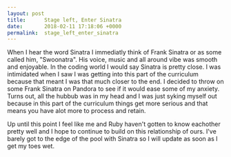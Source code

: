 ```yaml
---
layout: post
title:      Stage left, Enter Sinatra
date:       2018-02-11 17:18:06 +0000
permalink:  stage_left_enter_sinatra
---
```



 When I hear the word Sinatra I immediatly think of Frank Sinatra or as some called him, "Swoonatra". His voice, music and all around vibe was smooth and enjoyable. In the coding world I would say Sinatra is pretty close.  I was intimidated when I saw I was getting into this part of the curriculum because that meant I was that much closer to the end. I decided to throw on some Frank Sinatra on Pandora to see if it would ease some of my anxiety.  Turns out, all the hubbub was in my head and I was just syking myself out because in this part of the curriculum things get more serious and that means you have alot more to process and retain. 
 
 Up until this point I feel like me and Ruby haven't gotten to know eachother pretty well and I hope to continue to build on this relationship of ours. I've barely got to the edge of the pool with Sinatra so I will update as soon as I get my toes wet. 
